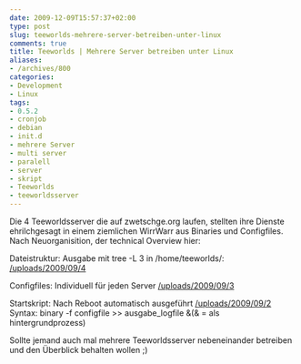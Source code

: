 ```yaml
---
date: 2009-12-09T15:57:37+02:00
type: post
slug: teeworlds-mehrere-server-betreiben-unter-linux
comments: true
title: Teeworlds | Mehrere Server betreiben unter Linux
aliases:
- /archives/800
categories:
- Development
- Linux
tags:
- 0.5.2
- cronjob
- debian
- init.d
- mehrere Server
- multi server
- paralell
- server
- skript
- Teeworlds
- teeworldsserver
---
```


Die 4 Teeworldsserver die auf zwetschge.org laufen, stellten ihre Dienste ehrilchgesagt in einem ziemlichen WirrWarr aus Binaries und Configfiles. Nach Neuorganisition, der technical Overview hier:

Dateistruktur:
Ausgabe mit tree -L 3 in /home/teeworlds/:
[/uploads/2009/09/4](/uploads/2009/09/4)

Configfiles:
Individuell für jeden Server
[/uploads/2009/09/3](/uploads/2009/09/3)

Startskript:
Nach Reboot automatisch ausgeführt
[/uploads/2009/09/2](/uploads/2009/09/2)
Syntax: binary -f configfile >> ausgabe_logfile &(& = als hintergrundprozess)

Sollte jemand auch mal mehrere Teeworldsserver nebeneinander betreiben und den Überblick behalten wollen ;)
